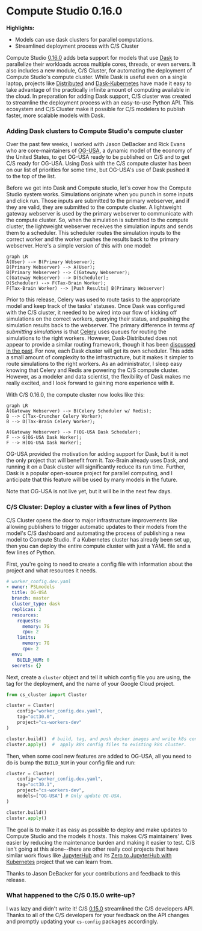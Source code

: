 # Compute Studio 0.16.0

**Highlights:**

- Models can use dask clusters for parallel computations.
- Streamlined deployment process with C/S Cluster

Compute Studio [0.16.0][1] adds beta support for models that use [Dask][2] to parallelize their workloads across multiple cores, threads, or even servers. It also includes a new module, C/S Cluster, for automating the deployment of Compute Studio's compute cluster. While Dask is useful even on a single laptop, projects like [Distributed][3] and [Dask-Kubernetes][4] have made it easy to take advantage of the practically infinite amount of computing available in the cloud. In preparation for adding Dask support, C/S cluster was created to streamline the deployment process with an easy-to-use Python API.  This ecosystem and C/S Cluster make it possible for C/S modelers to publish faster, more scalable models with Dask.

### Adding Dask clusters to Compute Studio's compute cluster

Over the past few weeks, I worked with Jason DeBacker and Rick Evans who are core-maintainers of [OG-USA][5], a dynamic model of the economy of the United States, to get OG-USA ready to be published on C/S and to get C/S ready for OG-USA. Using Dask with the C/S compute cluster has been on our list of priorities for some time, but OG-USA's use of Dask pushed it to the top of the list. 

Before we get into Dask and Compute studio, let's cover how the Compute Studio system works. Simulations originate when you punch in some inputs and click run. Those inputs are submitted to the primary webserver, and if they are valid, they are submitted to the compute cluster. A lightweight gateway webserver is used by the primary webserver to communicate with the compute cluster. So, when the simulation is submitted to the compute cluster, the lightweight webserver receives the simulation inputs and sends them to a scheduler. This scheduler routes the simulation inputs to the correct worker and the worker pushes the results back to the primary webserver. Here's a simple version of this with one model:



```mermaid
graph LR
A(User) --> B(Primary Webserver);
B(Primary Webserver) --> A(User);
B(Primary Webserver) --> C(Gateway Webserver);
C(Gateway Webserver) --> D(Scheduler);
D(Scheduler) --> F(Tax-Brain Worker);
F(Tax-Brain Worker) --> |Push Results| B(Primary Webserver)
```

Prior to this release, Celery was used to route tasks to the appropriate model and keep track of the tasks' statuses. Once Dask was configured with the C/S cluster, it needed to be wired into our flow of kicking off simulations on the correct workers, querying their status, and pushing the simulation results back to the webserver. The primary difference *in terms of submitting simulations* is that [Celery][9] uses queues for routing the simulations to the right workers. However, Dask-Distributed does not appear to provide a similar routing framework, though it has been [discussed in the past](https://github.com/dask/distributed/issues/2616). For now, each Dask cluster will get its own scheduler. This adds a small amount of complexity to the infrastructure, but it makes it simpler to route simulations to the right workers. As an administrator, I sleep easy knowing that Celery and Redis are powering the C/S compute cluster. However, as a modeler and data scientist, the flexibility of Dask makes me really excited, and I look forward to gaining more experience with it.

With C/S 0.16.0, the compute cluster now looks like this:

```mermaid
graph LR
A(Gateway Webserver) --> B(Celery Scheduler w/ Redis);
B --> C(Tax-Cruncher Celery Worker);
B --> D(Tax-Brain Celery Worker);

A(Gateway Webserver) --> F(OG-USA Dask Scheduler);
F --> G(OG-USA Dask Worker);
F --> H(OG-USA Dask Worker);

```

OG-USA provided the motivation for adding support for Dask, but it is not the only project that will benefit from it. Tax-Brain already uses Dask, and running it on a Dask cluster will significantly reduce its run time. Further, Dask is a popular open-source project for parallel  computing, and I anticipate that this feature will be used by many  models in the future.

Note that OG-USA is not live yet, but it will be in the next few days.

### C/S Cluster: Deploy a cluster with a few lines of Python

C/S Cluster opens the door to major infrastructure improvements like allowing publishers to trigger automatic updates to their models from the model's C/S dashboard and automating the process of publishing a new model to Compute Studio. If a Kubernetes cluster has already been set up, then you can deploy the entire compute cluster with just a YAML file and a few lines of Python.

First, you're going to need to create a config file with information about the project and what resources it needs.

```yaml
# worker_config.dev.yaml
- owner: PSLmodels
  title: OG-USA
  branch: master
  cluster_type: dask
  replicas: 2
  resources:
    requests:
      memory: 7G
      cpu: 2
    limits:
      memory: 7G
      cpu: 2
  env:
    BUILD_NUM: 0
  secrets: {}
```

Next, create a `cluster` object and tell it which config file you are using, the tag for the deployment, and the name of your Google Cloud project.

```python
from cs_cluster import Cluster

cluster = Cluster(
    config="worker_config.dev.yaml",
    tag="oct30.0",
    project="cs-workers-dev"
)

cluster.build()  # build, tag, and push docker images and write k8s config files.
cluster.apply()  #  apply k8s config files to existing k8s cluster.
```

Then, when some cool new features are added to OG-USA, all you need to do is bump the `BUILD_NUM` in your config file and run:

```python
cluster = Cluster(
    config="worker_config.dev.yaml",
    tag="oct30.1",
    project="cs-workers-dev",
    models=["OG-USA"] # Only update OG-USA.
)

cluster.build()
cluster.apply()
```

The goal is to make it as easy as possible to deploy and make updates to Compute Studio and the models it hosts. This makes C/S maintainers' lives easier by reducing the maintenance burden and making it easier to test. C/S isn't going at this alone--there are other really cool projects that have similar work flows like [JupyterHub][6] and its [Zero to JupyterHub with Kubernetes][7] project that we can learn from.

Thanks to Jason DeBacker for your contributions and feedback to this release.

### What happened to the C/S 0.15.0 write-up?

I was lazy and didn't write it! C/S [0.15.0][8] streamlined the C/S developers API. Thanks to all of the C/S developers for your feedback on the API changes and promptly updating your `cs-config` packages accordingly.



[1]: https://github.com/compute-tooling/compute-studio/releases/tag/0.16.0
[2]: https://dask.org/
[3]: https://distributed.dask.org/en/latest/
[4]: https://kubernetes.dask.org/en/latest/
[5]: https://github.com/PSLmodels/OG-USA#og-usa
[6]: https://jupyter.org/hub
[7]: https://z2jh.jupyter.org/en/latest/
[8]: https://github.com/compute-tooling/compute-studio/releases/tag/0.15.0
[9]: http://www.celeryproject.org/